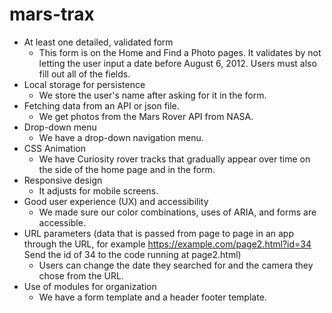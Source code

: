 # mars-trax
- At least one detailed, validated form
  - This form is on the Home and Find a Photo pages. It validates by not letting the user input a date before August 6, 2012. Users must also fill out all of the fields.
- Local storage for persistence
  - We store the user's name after asking for it in the form. 
- Fetching data from an API or json file.
  - We get photos from the Mars Rover API from NASA.
- Drop-down menu
  - We have a drop-down navigation menu.
- CSS Animation
  - We have Curiosity rover tracks that gradually appear over time on the side of the home page and in the form. 
- Responsive design
  - It adjusts for mobile screens.
- Good user experience (UX) and accessibility
  - We made sure our color combinations, uses of ARIA, and forms are accessible. 
- URL parameters (data that is passed from page to page in an app through the URL, for example https://example.com/page2.html?id=34 Send the id of 34 to the code running at page2.html)
  - Users can change the date they searched for and the camera they chose from the URL.
- Use of modules for organization
  - We have a form template and a header footer template. 
